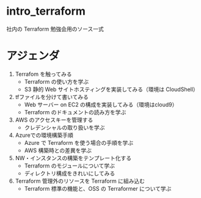 # intro_terraform
社内の Terraform 勉強会用のソース一式

# アジェンダ
1. Terrafom を触ってみる
    - Terraform の使い方を学ぶ
    - S3 静的 Web サイトホスティングを実装してみる（環境は CloudShell）
1. tfファイルを分けて書いてみる
    - Web サーバー on EC2 の構成を実装してみる（環境はcloud9）
    - Terraform のドキュメントの読み方を学ぶ
1. AWS のアクセスキーを管理する
    - クレデンシャルの取り扱いを学ぶ
1. Azureでの環境構築手順
    - Azure で Terraform を使う場合の手順を学ぶ
    - AWS 構築時との差異を学ぶ
1. NW・インスタンスの構築をテンプレート化する
    - Terraform のモジュールについて学ぶ
    - ディレクトリ構成をきれいにしてみる
1. Terraform 管理外のリソースを Terraform に組み込む
    - Terraform 標準の機能と、OSS の Terraformer について学ぶ